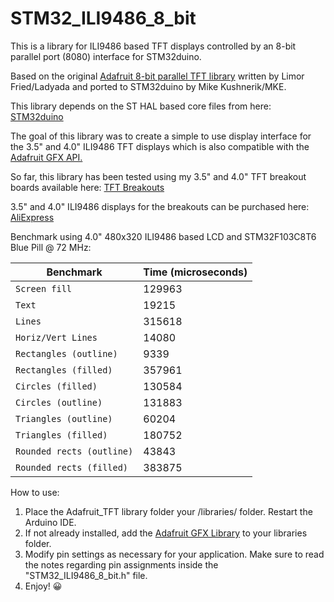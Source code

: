 # STM32_ILI9486_8_bit
This is a library for ILI9486 based TFT displays controlled by an 8-bit parallel port (8080) interface for STM32duino.

Based on the original [Adafruit 8-bit parallel TFT library](https://github.com/adafruit/TFTLCD-Library) written by Limor Fried/Ladyada and ported to STM32duino by Mike Kushnerik/MKE.

This library depends on the ST HAL based core files from here: [STM32duino](
https://github.com/stm32duino/Arduino_Core_STM32)

The goal of this library was to create a simple to use display interface for the 3.5" and 4.0" ILI9486 TFT displays which is also compatible with the [Adafruit GFX API.](https://github.com/adafruit/Adafruit-GFX-Library)

So far, this library has been tested using my 3.5" and 4.0" TFT breakout boards available here: [TFT Breakouts](https://github.com/mkengineering/8-16-Bit-TFT-Breakout)

3.5" and 4.0" ILI9486 displays for the breakouts can be purchased here: [AliExpress](https://www.aliexpress.com/store/704833?spm=a2g0o.detail.100005.2.150b4202kjnpHN)

Benchmark using 4.0" 480x320 ILI9486 based LCD and STM32F103C8T6 Blue Pill @ 72 MHz:

| Benchmark | Time (microseconds) |
| --- | --- |
| `Screen fill` | 129963 |
| `Text` | 19215 |
| `Lines` | 315618 |
| `Horiz/Vert Lines` | 14080 |
| `Rectangles (outline)` | 9339 |
| `Rectangles (filled)` | 357961 |
| `Circles (filled)` | 130584 |
| `Circles (outline)` | 131883 |
| `Triangles (outline)` | 60204 |
| `Triangles (filled)` | 180752 |
| `Rounded rects (outline)` | 43843 |
| `Rounded rects (filled)` | 383875 |

How to use:

1. Place the Adafruit_TFT library folder your <arduinosketchfolder>/libraries/ folder. Restart the Arduino IDE.
1. If not already installed, add the [Adafruit GFX Library](https://github.com/adafruit/Adafruit-GFX-Library) to your libraries folder.
1. Modify pin settings as necessary for your application. Make sure to read the notes regarding pin assignments inside the "STM32_ILI9486_8_bit.h" file.
1. Enjoy! :grinning:
